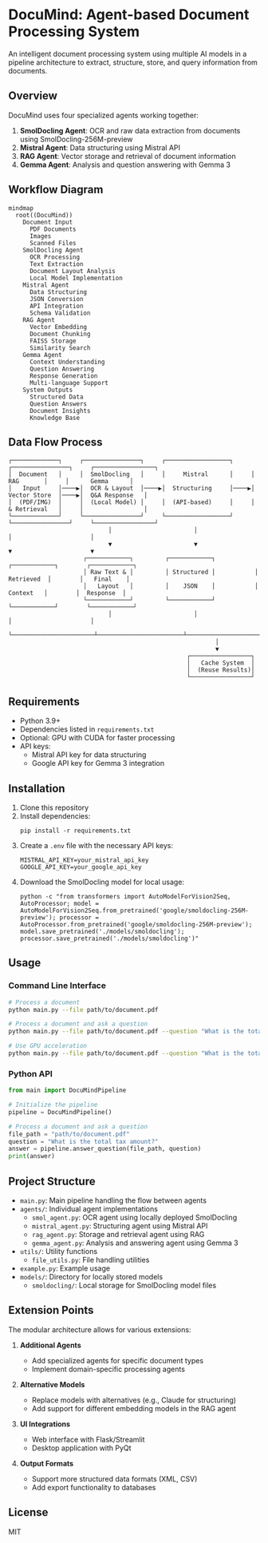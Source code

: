 # DocuMind: Agent-based Document Processing System

An intelligent document processing system using multiple AI models in a pipeline architecture to extract, structure, store, and query information from documents.

## Overview

DocuMind uses four specialized agents working together:

1. **SmolDocling Agent**: OCR and raw data extraction from documents using SmolDocling-256M-preview
2. **Mistral Agent**: Data structuring using Mistral API
3. **RAG Agent**: Vector storage and retrieval of document information
4. **Gemma Agent**: Analysis and question answering with Gemma 3

## Workflow Diagram

```mermaid
mindmap
  root((DocuMind))
    Document Input
      PDF Documents
      Images
      Scanned Files
    SmolDocling Agent
      OCR Processing
      Text Extraction
      Document Layout Analysis
      Local Model Implementation
    Mistral Agent
      Data Structuring
      JSON Conversion
      API Integration
      Schema Validation
    RAG Agent
      Vector Embedding
      Document Chunking
      FAISS Storage
      Similarity Search
    Gemma Agent
      Context Understanding
      Question Answering
      Response Generation
      Multi-language Support
    System Outputs
      Structured Data
      Question Answers
      Document Insights
      Knowledge Base
```

## Data Flow Process

```
┌─────────────┐     ┌────────────────┐     ┌──────────────────┐     ┌────────────────┐     ┌─────────────────┐
│  Document   │     │  SmolDocling   │     │     Mistral      │     │      RAG       │     │      Gemma      │
│   Input     │────▶│  OCR & Layout  │────▶│  Structuring     │────▶│  Vector Store  │────▶│  Q&A Response   │
│  (PDF/IMG)  │     │  (Local Model) │     │  (API-based)     │     │  & Retrieval   │     │                 │
└─────────────┘     └────────────────┘     └──────────────────┘     └────────────────┘     └─────────────────┘
                            │                       │                        │                      │
                            ▼                       ▼                        ▼                      ▼
                     ┌────────────┐         ┌────────────┐           ┌────────────┐        ┌────────────┐
                     │ Raw Text & │         │ Structured │           │ Retrieved  │        │   Final    │
                     │   Layout   │         │    JSON    │           │  Context   │        │  Response  │
                     └────────────┘         └────────────┘           └────────────┘        └────────────┘
                            │                       │                        │                      │
                            └───────────────────────┴────────────────────────┴──────────────────────┘
                                                          │
                                                          ▼
                                                  ┌─────────────────┐
                                                  │   Cache System  │
                                                  │  (Reuse Results)│
                                                  └─────────────────┘
```

## Requirements

- Python 3.9+
- Dependencies listed in `requirements.txt`
- Optional: GPU with CUDA for faster processing
- API keys:
  - Mistral API key for data structuring
  - Google API key for Gemma 3 integration

## Installation

1. Clone this repository
2. Install dependencies:
   ```
   pip install -r requirements.txt
   ```
3. Create a `.env` file with the necessary API keys:
   ```
   MISTRAL_API_KEY=your_mistral_api_key
   GOOGLE_API_KEY=your_google_api_key
   ```
4. Download the SmolDocling model for local usage:
   ```
   python -c "from transformers import AutoModelForVision2Seq, AutoProcessor; model = AutoModelForVision2Seq.from_pretrained('google/smoldocling-256M-preview'); processor = AutoProcessor.from_pretrained('google/smoldocling-256M-preview'); model.save_pretrained('./models/smoldocling'); processor.save_pretrained('./models/smoldocling')"
   ```

## Usage

### Command Line Interface

```bash
# Process a document
python main.py --file path/to/document.pdf

# Process a document and ask a question
python main.py --file path/to/document.pdf --question "What is the total tax amount?"

# Use GPU acceleration
python main.py --file path/to/document.pdf --question "What is the total tax amount?" --gpu
```

### Python API

```python
from main import DocuMindPipeline

# Initialize the pipeline
pipeline = DocuMindPipeline()

# Process a document and ask a question
file_path = "path/to/document.pdf"
question = "What is the total tax amount?"
answer = pipeline.answer_question(file_path, question)
print(answer)
```

## Project Structure

- `main.py`: Main pipeline handling the flow between agents
- `agents/`: Individual agent implementations
  - `smol_agent.py`: OCR agent using locally deployed SmolDocling
  - `mistral_agent.py`: Structuring agent using Mistral API
  - `rag_agent.py`: Storage and retrieval agent using RAG
  - `gemma_agent.py`: Analysis and answering agent using Gemma 3
- `utils/`: Utility functions
  - `file_utils.py`: File handling utilities
- `example.py`: Example usage
- `models/`: Directory for locally stored models
  - `smoldocling/`: Local storage for SmolDocling model files

## Extension Points

The modular architecture allows for various extensions:

1. **Additional Agents**
   - Add specialized agents for specific document types
   - Implement domain-specific processing agents

2. **Alternative Models**
   - Replace models with alternatives (e.g., Claude for structuring)
   - Add support for different embedding models in the RAG agent

3. **UI Integrations**
   - Web interface with Flask/Streamlit
   - Desktop application with PyQt

4. **Output Formats**
   - Support more structured data formats (XML, CSV)
   - Add export functionality to databases

## License

MIT